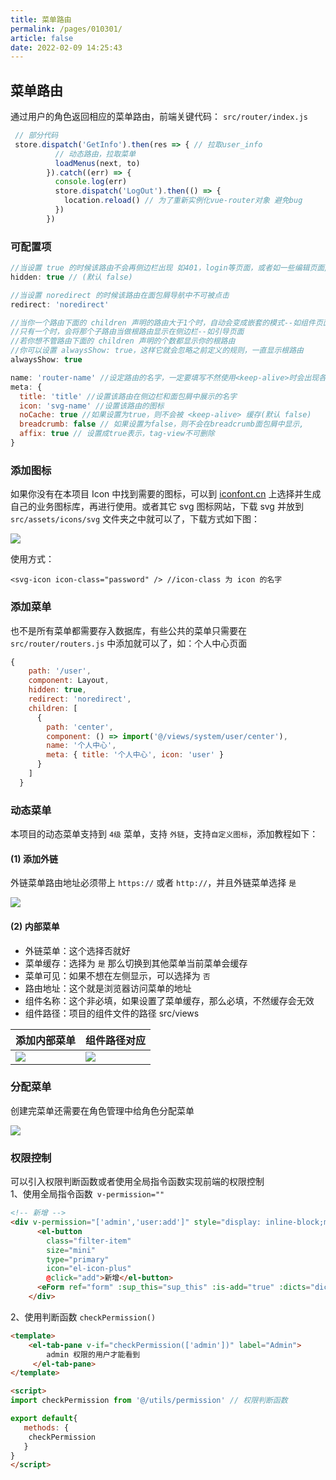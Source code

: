 ```yaml
---
title: 菜单路由
permalink: /pages/010301/
article: false
date: 2022-02-09 14:25:43
---
```


## 菜单路由

通过用户的角色返回相应的菜单路由，前端关键代码： ```src/router/index.js```<br>

```js
 // 部分代码
 store.dispatch('GetInfo').then(res => { // 拉取user_info
          // 动态路由，拉取菜单
          loadMenus(next, to)
        }).catch((err) => {
          console.log(err)
          store.dispatch('LogOut').then(() => {
            location.reload() // 为了重新实例化vue-router对象 避免bug
          })
        })
```

### 可配置项
```js
//当设置 true 的时候该路由不会再侧边栏出现 如401，login等页面，或者如一些编辑页面/edit/1
hidden: true // (默认 false)

//当设置 noredirect 的时候该路由在面包屑导航中不可被点击
redirect: 'noredirect'

//当你一个路由下面的 children 声明的路由大于1个时，自动会变成嵌套的模式--如组件页面
//只有一个时，会将那个子路由当做根路由显示在侧边栏--如引导页面
//若你想不管路由下面的 children 声明的个数都显示你的根路由
//你可以设置 alwaysShow: true，这样它就会忽略之前定义的规则，一直显示根路由
alwaysShow: true

name: 'router-name' //设定路由的名字，一定要填写不然使用<keep-alive>时会出现各种问题
meta: {
  title: 'title' //设置该路由在侧边栏和面包屑中展示的名字
  icon: 'svg-name' //设置该路由的图标
  noCache: true //如果设置为true，则不会被 <keep-alive> 缓存(默认 false)
  breadcrumb: false // 如果设置为false，则不会在breadcrumb面包屑中显示,
  affix: true // 设置成true表示，tag-view不可删除
}
```
### 添加图标
如果你没有在本项目 Icon 中找到需要的图标，可以到 [iconfont.cn](iconfont.cn) 上选择并生成自己的业务图标库，再进行使用。或者其它 svg 图标网站，下载 svg 并放到 ```src/assets/icons/svg``` 文件夹之中就可以了，下载方式如下图：

![](https://i.loli.net/2019/03/28/5c9c93ce6a575.gif)

使用方式：
```
<svg-icon icon-class="password" /> //icon-class 为 icon 的名字
```
### 添加菜单
也不是所有菜单都需要存入数据库，有些公共的菜单只需要在 ```src/router/routers.js``` 中添加就可以了，如：个人中心页面
```js
{
    path: '/user',
    component: Layout,
    hidden: true,
    redirect: 'noredirect',
    children: [
      {
        path: 'center',
        component: () => import('@/views/system/user/center'),
        name: '个人中心',
        meta: { title: '个人中心', icon: 'user' }
      }
    ]
  }
```
### 动态菜单
本项目的动态菜单支持到 ```4级``` 菜单，支持 ```外链```，支持```自定义图标```，添加教程如下：

####  (1) 添加外链

外链菜单路由地址必须带上 `https://` 或者 `http://`，并且外链菜单选择 `是`

![](https://img.el-admin.xin/images/2020/06/25/20200606135654.png)

#### (2) 内部菜单

- 外链菜单：这个选择否就好
- 菜单缓存：选择为 `是` 那么切换到其他菜单当前菜单会缓存
- 菜单可见：如果不想在左侧显示，可以选择为 `否`
- 路由地址：这个就是浏览器访问菜单的地址
- 组件名称：这个非必填，如果设置了菜单缓存，那么必填，不然缓存会无效
- 组件路径：项目的组件文件的路径 src/views

|   添加内部菜单  |   组件路径对应  |
|--- | --- |
| ![](https://i.loli.net/2019/11/01/qQCV2xUdcZj4sSo.png) |  ![](https://i.loli.net/2019/05/27/5cebafaaa946592632.png)   |

### 分配菜单

创建完菜单还需要在角色管理中给角色分配菜单

![](https://img.el-admin.xin/images/2020/06/25/20200606140433.png)

### 权限控制
可以引入权限判断函数或者使用全局指令函数实现前端的权限控制<br>
1、使用全局指令函数```  v-permission="" ```
```html
<!-- 新增 -->
<div v-permission="['admin','user:add']" style="display: inline-block;margin: 0px 2px;">
      <el-button
        class="filter-item"
        size="mini"
        type="primary"
        icon="el-icon-plus"
        @click="add">新增</el-button>
      <eForm ref="form" :sup_this="sup_this" :is-add="true" :dicts="dicts"/>
    </div>
```
2、使用判断函数 ```checkPermission()```
``` html
<template>
  	<el-tab-pane v-if="checkPermission(['admin'])" label="Admin">
		admin 权限的用户才能看到
	 </el-tab-pane>
</template>

<script>
import checkPermission from '@/utils/permission' // 权限判断函数

export default{
   methods: {
    checkPermission
   }
}
</script>
```

